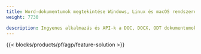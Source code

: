 ```yaml
---
title: Word-dokumentumok megtekintése Windows, Linux és macOS rendszeren 
weight: 7730

description: Ingyenes alkalmazás és API-k a DOC, DOCX, ODT dokumentumok oldalként történő megtekintéséhez
---
```


{{< blocks/products/pf/agp/feature-solution >}} 


